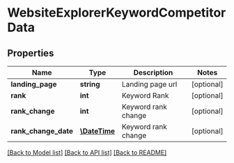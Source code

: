 # WebsiteExplorerKeywordCompetitorData

## Properties
Name | Type | Description | Notes
------------ | ------------- | ------------- | -------------
**landing_page** | **string** | Landing page url | [optional] 
**rank** | **int** | Keyword Rank | [optional] 
**rank_change** | **int** | Keyword rank change | [optional] 
**rank_change_date** | [**\DateTime**](\DateTime.md) | Keyword rank change | [optional] 

[[Back to Model list]](../../README.md#documentation-for-models) [[Back to API list]](../../README.md#documentation-for-api-endpoints) [[Back to README]](../../README.md)


